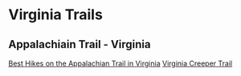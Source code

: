 # Virginia Trails  
  
## Appalachiain Trail - Virginia
[Best Hikes on the Appalachian Trail in Virginia](http://blog.virginia.org/2016/05/hikes-appalachian-trail-virginia/)
[Virginia Creeper Trail](http://www.virginia.org/virginiacreepertrail/)

